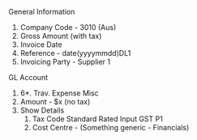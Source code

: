 General Information
1.  Company Code - 3010 (Aus)
2. Gross Amount (with tax)
3.  Invoice Date
4. Reference - date(yyyymmdd)DL1
5. Invoicing Party - Supplier 1

GL Account
1. 6*. Trav. Expense Misc
2. Amount - $x (no tax)
3. Show Details
	1. Tax Code Standard Rated Input GST P1
	2. Cost Centre - (Something generic - Financials)